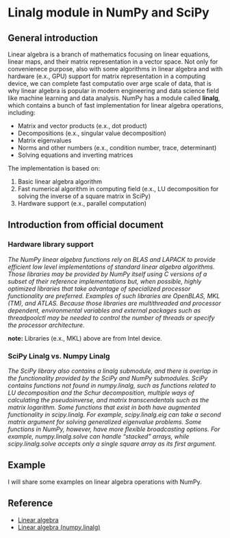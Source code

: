# Linalg module in NumPy and SciPy

## General introduction
Linear algebra is a branch of mathematics focusing on linear equations, linear maps, and their matrix representation in a vector space. Not only for convenienece purpose, also with some algorithms in linear algebra and with hardware (e.x., GPU) support for matrix representation in a computing device, we can complete fast computatio over arge scale of data, that is why linear algebra is popular in modern engineering and data science field like machine learning and data analysis. NumPy has a module called __linalg__, which contains a bunch of fast implementation for linear algebra operations, including:
 - Matrix and vector products (e.x., dot product)
 - Decompositions (e.x., singular value decomposition)
 - Matrix eigenvalues
 - Norms and other numbers (e.x., condition number, trace, determinant)
 - Solving equations and inverting matrices

The implementation is based on:
1. Basic linear algebra algorithm
2. Fast numerical algorithm in computing field (e.x., LU decomposition for solving the inverse of a square matrix in SciPy)
3. Hardware support (e.x., parallel computation)

## Introduction from official document
### Hardware library support
<i>The NumPy linear algebra functions rely on BLAS and LAPACK to provide efficient low level implementations of standard linear algebra algorithms. Those libraries may be provided by NumPy itself using C versions of a subset of their reference implementations but, when possible, highly optimized libraries that take advantage of specialized processor functionality are preferred. Examples of such libraries are OpenBLAS, MKL (TM), and ATLAS. Because those libraries are multithreaded and processor dependent, environmental variables and external packages such as threadpoolctl may be needed to control the number of threads or specify the processor architecture.</i>

__note:__ Libraries (e.x., MKL) above are from Intel device.

### SciPy Linalg vs. Numpy Linalg
<i>The SciPy library also contains a linalg submodule, and there is overlap in the functionality provided by the SciPy and NumPy submodules. SciPy contains functions not found in numpy.linalg, such as functions related to LU decomposition and the Schur decomposition, multiple ways of calculating the pseudoinverse, and matrix transcendentals such as the matrix logarithm. Some functions that exist in both have augmented functionality in scipy.linalg. For example, scipy.linalg.eig can take a second matrix argument for solving generalized eigenvalue problems. Some functions in NumPy, however, have more flexible broadcasting options. For example, numpy.linalg.solve can handle “stacked” arrays, while scipy.linalg.solve accepts only a single square array as its first argument.</i>

## Example
I will share some examples on linear algebra operations with NumPy.

## Reference
- [Linear algebra](https://en.wikipedia.org/wiki/Linear_algebra)
- [Linear algebra (numpy.linalg)](https://numpy.org/doc/stable/reference/routines.linalg.html)
